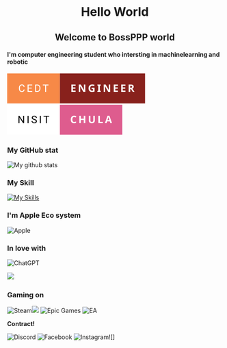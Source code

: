 <h1 align="center">Hello World</h1>
<h2 align="center">Welcome to BossPPP world</h1>

#### I'm computer engineering student who intersting in machinelearning and robotic
![MyCedtBadge](https://raw.githubusercontent.com/CEDT-Chula/For-The-Cedt-Badge/main/badges/cedt-engineer.svg)
![](https://raw.githubusercontent.com/CEDT-Chula/For-The-Cedt-Badge/main/badges/nisit-chula.svg)

### My GitHub stat
![My github stats](https://github-readme-stats.vercel.app/api?username=Bossppp&show_icons=true&theme=radical)

### My Skill
[![My Skills](https://skillicons.dev/icons?i=js,html,css,python,cpp)](https://skillicons.dev)
  

### I'm Apple Eco system
![Apple](https://img.shields.io/badge/Apple-%23000000.svg?style=for-the-badge&logo=apple&logoColor=white)



### In love with
![ChatGPT](https://img.shields.io/badge/chatGPT-74aa9c?style=for-the-badge&logo=openai&logoColor=white)

![](https://media1.tenor.com/m/JDV9WN1QC3kAAAAC/future-internet.gif)

### Gaming on
![Steam](https://img.shields.io/badge/steam-%23000000.svg?style=for-the-badge&logo=steam&logoColor=white)![](https://steamcommunity.com/profiles/76561198160545571)
![Epic Games](https://img.shields.io/badge/epicgames-%23313131.svg?style=for-the-badge&logo=epicgames&logoColor=white)
![EA](https://img.shields.io/badge/ea-%23000000.svg?style=for-the-badge&logo=ea&logoColor=white)



**Contract!**

![Discord](https://img.shields.io/badge/Discord-%235865F2.svg?style=for-the-badge&logo=discord&logoColor=white)
![Facebook](https://img.shields.io/badge/Facebook-%231877F2.svg?style=for-the-badge&logo=Facebook&logoColor=white)
![Instagram](https://img.shields.io/badge/Instagram-%23E4405F.svg?style=for-the-badge&logo=Instagram&logoColor=white)![]


